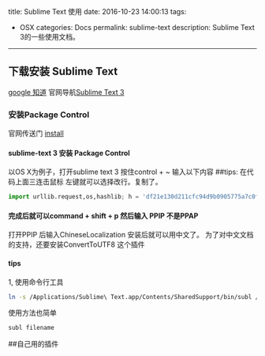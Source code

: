 title: Sublime Text 使用
date: 2016-10-23 14:00:13
tags:
  - OSX
categories: Docs
permalink: sublime-text
description: Sublime Text 3的一些使用文档。
---

## 下载安装 Sublime Text
[google 知道](https://www.google.com)
官网导航[Sublime Text 3](http://www.sublimetext.com/3)
### 安装Package Control
官网传送门 [install](https://packagecontrol.io/installation)

#### sublime-text 3 安装 Package Control
以OS X为例子，打开sublime text 3 按住control + ~
输入以下内容 ##tips: 在代码上面三连击鼠标 左键就可以选择改行。复制了。
``` python
import urllib.request,os,hashlib; h = 'df21e130d211cfc94d9b0905775a7c0f' + '1e3d39e33b79698005270310898eea76'; pf = 'Package Control.sublime-package'; ipp = sublime.installed_packages_path(); urllib.request.install_opener( urllib.request.build_opener( urllib.request.ProxyHandler()) ); by = urllib.request.urlopen( 'http://packagecontrol.io/' + pf.replace(' ', '%20')).read(); dh = hashlib.sha256(by).hexdigest(); print('Error validating download (got %s instead of %s), please try manual install' % (dh, h)) if dh != h else open(os.path.join( ipp, pf), 'wb' ).write(by)

```
#### 完成后就可以command + shift + p 然后输入 PPIP 不是PPAP
   打开PPIP 后输入ChineseLocalization 安装后就可以用中文了。
为了对中文文档的支持，还要安装ConvertToUTF8 这个插件
#### tips
1, 使用命令行工具
``` bash
ln -s /Applications/Sublime\ Text.app/Contents/SharedSupport/bin/subl /usr/local/bin/subl
```
使用方法也简单
``` bash
subl filename
```
##自己用的插件

